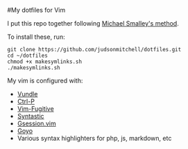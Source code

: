 #My dotfiles for Vim

I put this repo together following [Michael Smalley's method](http://blog.smalleycreative.com/tutorials/using-git-and-github-to-manage-your-dotfiles/).

To install these, run:

    git clone https://github.com/judsonmitchell/dotfiles.git
    cd ~/dotfiles
    chmod +x makesymlinks.sh
    ./makesymlinks.sh
    
My vim is configured with:

* [Vundle](https://github.com/gmarik/vundle)
* [Ctrl-P](https://github.com/kien/ctrlp.vim)
* [Vim-Fugitive](https://github.com/tpope/vim-fugitive)
* [Syntastic](https://github.com/scrooloose/syntastic)
* [Gsession.vim](https://github.com/c9s/gsession.vim) 
* [Goyo](https://github.com/junegunn/goyo.vim)
* Various syntax highlighters for php, js, markdown, etc
